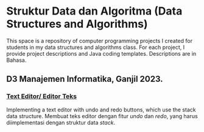 # Struktur Data dan Algoritma (Data Structures and Algorithms)

This space is a repository of computer programming projects I created for students in my data structures and algorithms class. For each project, I provide project descriptions and Java coding templates. Descriptions are in Bahasa.

## D3 Manajemen Informatika, Ganjil 2023.
### [Text Editor/ Editor Teks](https://pages.github.com/)
Implementing a text editor with undo and redo buttons, which use the stack data structure.
Membuat teks editor dengan fitur _undo_ dan _redo_, yang harus diimplementasi dengan struktur data _stack_.